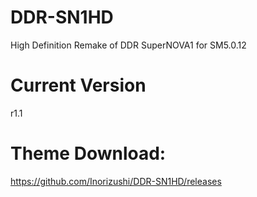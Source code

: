 # DDR-SN1HD
High Definition Remake of DDR SuperNOVA1 for SM5.0.12
# Current Version
r1.1
# Theme Download:
https://github.com/Inorizushi/DDR-SN1HD/releases

